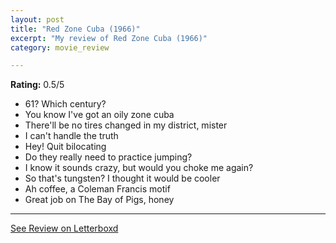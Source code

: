 ```yaml
---
layout: post
title: "Red Zone Cuba (1966)"
excerpt: "My review of Red Zone Cuba (1966)"
category: movie_review

---
```


**Rating:** 0.5/5

* 61? Which century?
* You know I've got an oily zone cuba
* There'll be no tires changed in my district, mister
* I can't handle the truth
* Hey! Quit bilocating
* Do they really need to practice jumping?
* I know it sounds crazy, but would you choke me again?
* So that's tungsten? I thought it would be cooler
* Ah coffee, a Coleman Francis motif
* Great job on The Bay of Pigs, honey

<hr>

[See Review on Letterboxd](https://boxd.it/5xdSE3)
